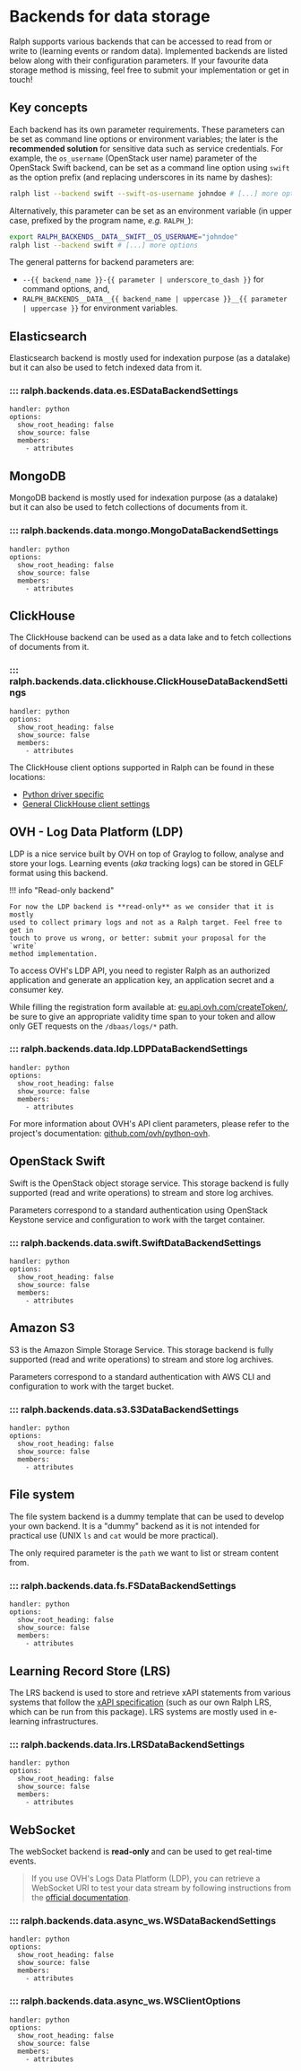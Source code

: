# Backends for data storage

Ralph supports various backends that can be accessed to read from or write to (learning events or random data).
Implemented backends are listed below along with their configuration parameters. 
If your favourite data storage method is missing, feel free to submit your implementation or get in touch!

## Key concepts

Each backend has its own parameter requirements. These
parameters can be set as command line options or environment variables; the
later is the **recommended solution** for sensitive data such as service
credentials. For example, the `os_username` (OpenStack user name) parameter
of the OpenStack Swift backend, can be set as a command line option using
`swift` as the option prefix (and replacing underscores in its name by dashes):

```bash
ralph list --backend swift --swift-os-username johndoe # [...] more options
```

Alternatively, this parameter can be set as an environment variable (in upper
case, prefixed by the program name, _e.g._ `RALPH_`):

```bash
export RALPH_BACKENDS__DATA__SWIFT__OS_USERNAME="johndoe"
ralph list --backend swift # [...] more options
```

The general patterns for backend parameters are:

- `--{{ backend_name }}-{{ parameter | underscore_to_dash }}` for command options, and,
- `RALPH_BACKENDS__DATA__{{ backend_name | uppercase }}__{{ parameter | uppercase }}` for environment variables.

## Elasticsearch

Elasticsearch backend is mostly used for indexation purpose (as a datalake) but
it can also be used to fetch indexed data from it.

### ::: ralph.backends.data.es.ESDataBackendSettings
    handler: python
    options:
      show_root_heading: false
      show_source: false
      members: 
        - attributes

## MongoDB

MongoDB backend is mostly used for indexation purpose (as a datalake) but
it can also be used to fetch collections of documents from it.

### ::: ralph.backends.data.mongo.MongoDataBackendSettings
    handler: python
    options:
      show_root_heading: false
      show_source: false
      members: 
        - attributes

## ClickHouse

The ClickHouse backend can be used as a data lake and to fetch collections of
documents from it.

### ::: ralph.backends.data.clickhouse.ClickHouseDataBackendSettings
    handler: python
    options:
      show_root_heading: false
      show_source: false
      members: 
        - attributes

The ClickHouse client options supported in Ralph can be found in these locations:

- [Python driver specific](https://clickhouse.com/docs/en/integrations/language-clients/python/driver-api#settings-argument)
- [General ClickHouse client settings](https://clickhouse.com/docs/en/operations/settings/settings/)

## OVH - Log Data Platform (LDP)

LDP is a nice service built by OVH on top of Graylog to follow, analyse and
store your logs. Learning events (_aka_ tracking logs) can be stored in GELF
format using this backend.

!!! info "Read-only backend"

    For now the LDP backend is **read-only** as we consider that it is mostly
    used to collect primary logs and not as a Ralph target. Feel free to get in
    touch to prove us wrong, or better: submit your proposal for the `write`
    method implementation.

To access OVH's LDP API, you need to register Ralph as an authorized
application and generate an application key, an application secret and a
consumer key.

While filling the registration form available at:
[eu.api.ovh.com/createToken/](https://eu.api.ovh.com/createToken/), be sure to
give an appropriate validity time span to your token and allow only GET
requests on the `/dbaas/logs/*` path.

### ::: ralph.backends.data.ldp.LDPDataBackendSettings
    handler: python
    options:
      show_root_heading: false
      show_source: false
      members: 
        - attributes

For more information about OVH's API client parameters, please refer to the
project's documentation:
[github.com/ovh/python-ovh](https://github.com/ovh/python-ovh).

## OpenStack Swift

Swift is the OpenStack object storage service. This storage backend is fully
supported (read and write operations) to stream and store log archives.

Parameters correspond to a standard authentication using
OpenStack Keystone service and configuration to work with the target container.

### ::: ralph.backends.data.swift.SwiftDataBackendSettings
    handler: python
    options:
      show_root_heading: false
      show_source: false
      members: 
        - attributes

## Amazon S3

S3 is the Amazon Simple Storage Service. This storage backend is fully
supported (read and write operations) to stream and store log archives.

Parameters correspond to a standard authentication with AWS CLI 
and configuration to work with the target bucket.

### ::: ralph.backends.data.s3.S3DataBackendSettings
    handler: python
    options:
      show_root_heading: false
      show_source: false
      members: 
        - attributes

## File system

The file system backend is a dummy template that can be used to develop your own backend. 
It is a "dummy" backend as it is not intended for practical use (UNIX `ls` and `cat` would be more practical).

The only required parameter is the `path` we want to list or stream content from.

### ::: ralph.backends.data.fs.FSDataBackendSettings
    handler: python
    options:
      show_root_heading: false
      show_source: false
      members: 
        - attributes

## Learning Record Store (LRS)

The LRS backend is used to store and retrieve xAPI statements from various systems that follow the [xAPI specification](https://github.com/adlnet/xAPI-Spec/tree/master) (such as our own Ralph LRS, which can be run from this package). 
LRS systems are mostly used in e-learning infrastructures.

### ::: ralph.backends.data.lrs.LRSDataBackendSettings
    handler: python
    options:
      show_root_heading: false
      show_source: false
      members: 
        - attributes

## WebSocket

The webSocket backend is **read-only** and can be used to get real-time events.

> If you use OVH's Logs Data Platform (LDP), you can retrieve a WebSocket URI to test your
> data stream by following instructions from the
> [official documentation](https://docs.ovh.com/gb/en/logs-data-platform/ldp-tail/#retrieve-your-websocket-address).

### ::: ralph.backends.data.async_ws.WSDataBackendSettings
    handler: python
    options:
      show_root_heading: false
      show_source: false
      members: 
        - attributes

### ::: ralph.backends.data.async_ws.WSClientOptions
    handler: python
    options:
      show_root_heading: false
      show_source: false
      members:
        - attributes

